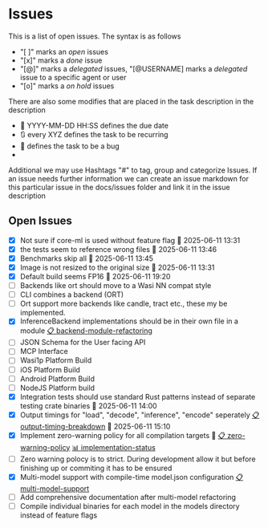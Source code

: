 # Issues



This is a list of open issues. The syntax is as follows
- "[ ]" marks an *open* issues
- "[x]" marks a *done* issue
- "[@]" marks a *delegated* issues, "[@USERNAME] marks a *delegated* issue to a specific agent or user
- "[o]" marks a *on hold* issues


There are also some modifies that are placed in the task description in the description
 - 📅 YYYY-MM-DD HH:SS defines the due date
 - 🔃 every XYZ defines the task to be recurring
 - 🐞 defines the task to be a bug
-
Additional we may use Hashtags "#" to tag, group and categorize Issues.
If an issue needs further information we can create an issue markdown for this particular issue in the docs/issues folder and link it in the issue description


## Open Issues

- [x] Not sure if core-ml is used without feature flag 📅 2025-06-11 13:31
- [x] the tests seem to reference wrong files 📅 2025-06-11 13:46
- [x] Benchmarks skip all 📅 2025-06-11 13:45
- [x] Image is not resized to the original size 📅 2025-06-11 13:31
- [x] Default build seems FP16 📅 2025-06-11 19:20
- [ ] Backends like ort should move to a Wasi NN compat style
- [ ] CLI combines a backend (ORT)
- [ ] Ort support more backends like candle, tract etc., these my be implemented.
- [x] InferenceBackend implementations should be in their own file in a module [📋 backend-module-refactoring](./issues/backend-module-refactoring.md)
- [ ] JSON Schema for the User facing API
- [ ] MCP Interface
- [ ] Wasi1p Platform Build
- [ ] iOS Platform Build
- [ ] Android Platform Build
- [ ] NodeJS Platform build
- [x] Integration tests should use standard Rust patterns instead of separate testing crate binaries 📅 2025-06-11 14:00
- [x] Output timings for "load", "decode", "inference", "encode" seperately [📋 output-timing-breakdown](./issues/output-timing-breakdown.md) 📅 2025-06-11 15:10
- [x] Implement zero-warning policy for all compilation targets 🐞 [📋 zero-warning-policy](./issues/zero-warning-policy.md) [📊 implementation-status](./issues/zero-warning-policy-implementation.md)
- [ ] Zero warning polocy is to strict. During development allow it but before finishing up or commiting it has to be ensured
- [x] Multi-model support with compile-time model.json configuration [📋 multi-model-support](./issues/multi-model-support.md)
- [ ] Add comprehensive documentation after multi-model refactoring
- [ ] Compile individual binaries for each model in the models directory instead of feature flags
